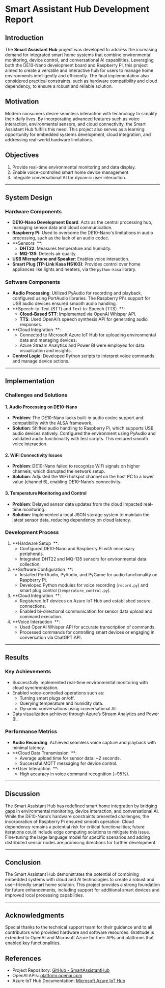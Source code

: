 # Smart Assistant Hub Development Report

## Introduction &#x20;

The **Smart Assistant Hub** project was developed to address the increasing demand for integrated smart home systems that combine environmental monitoring, device control, and conversational AI capabilities. Leveraging both the DE10-Nano development board and Raspberry Pi, this project aimed to create a versatile and interactive hub for users to manage home environments intelligently and efficiently. The final implementation also considered practical constraints, such as hardware compatibility and cloud dependency, to ensure a robust and reliable solution. &#x20;

## Motivation &#x20;

Modern consumers desire seamless interaction with technology to simplify their daily lives. By incorporating advanced features such as voice interaction, environmental sensors, and cloud connectivity, the Smart Assistant Hub fulfills this need. This project also serves as a learning opportunity for embedded systems development, cloud integration, and addressing real-world hardware limitations. &#x20;

## Objectives &#x20;

1. Provide real-time environmental monitoring and data display. &#x20;
2. Enable voice-controlled smart home device management. &#x20;
3. Integrate conversational AI for dynamic user interaction. &#x20;

---

## System Design &#x20;

### Hardware Components &#x20;

- **DE10-Nano Development Board**: Acts as the central processing hub, managing sensor data and cloud communication. &#x20;
- **Raspberry Pi**: Used to overcome the DE10-Nano's limitations in audio processing, such as the lack of an audio codec. &#x20;
- \*\*Sensors  \*\*:
  - **DHT22**: Measures temperature and humidity. &#x20;
  - **MQ-135**: Detects air quality. &#x20;
- **USB Microphone and Speaker**: Enables voice interaction. &#x20;
- **Smart Plug (TP-Link Kasa HS103)**: Provides control over home appliances like lights and heaters, via the `python-kasa` library. &#x20;

### Software Components &#x20;

- **Audio Processing**: Utilized PyAudio for recording and playback, configured using PortAudio libraries. The Raspberry Pi's support for USB audio devices ensured smooth audio handling. &#x20;
- \*\*Speech-to-Text (STT) and Text-to-Speech (TTS)  \*\*:
  - **Cloud-Based STT**: Implemented via OpenAI Whisper API. &#x20;
  - **TTS**: Used OpenAI’s speech synthesis API for generating audio responses. &#x20;
- \*\*Cloud Integration  \*\*:
  - Connected to Microsoft Azure IoT Hub for uploading environmental data and managing devices. &#x20;
  - Azure Stream Analytics and Power BI were employed for data visualization and insights. &#x20;
- **Control Logic**: Developed Python scripts to interpret voice commands and manage device actions. &#x20;

---

## Implementation &#x20;

### Challenges and Solutions &#x20;

#### 1. **Audio Processing on DE10-Nano** &#x20;

- **Problem**: The DE10-Nano lacks built-in audio codec support and compatibility with the ALSA framework. &#x20;
- **Solution**: Shifted audio handling to Raspberry Pi, which supports USB audio devices natively. Configured the environment using PyAudio and validated audio functionality with test scripts. This ensured smooth voice interaction. &#x20;

#### 2. **WiFi Connectivity Issues** &#x20;

- **Problem**: DE10-Nano failed to recognize WiFi signals on higher channels, which disrupted the network setup. &#x20;
- **Solution**: Adjusted the WiFi hotspot channel on the host PC to a lower value (channel 6), enabling DE10-Nano’s connectivity. &#x20;

#### 3. **Temperature Monitoring and Control** &#x20;

- **Problem**: Delayed sensor data updates from the cloud impacted real-time monitoring. &#x20;
- **Solution**: Implemented a local JSON storage system to maintain the latest sensor data, reducing dependency on cloud latency. &#x20;

### Development Process &#x20;

1. \*\*Hardware Setup  \*\*:
   - Configured DE10-Nano and Raspberry Pi with necessary peripherals. &#x20;
   - Integrated DHT22 and MQ-135 sensors for environmental data collection. &#x20;
2. \*\*Software Configuration  \*\*:
   - Installed PortAudio, PyAudio, and PyGame for audio functionality on Raspberry Pi. &#x20;
   - Developed Python modules for voice recording (`record.py`) and smart plug control (`temperature_control.py`). &#x20;
3. \*\*Cloud Integration  \*\*:
   - Registered IoT devices on Azure IoT Hub and established secure connections. &#x20;
   - Enabled bi-directional communication for sensor data upload and command execution. &#x20;
4. \*\*Voice Interaction  \*\*:
   - Used OpenAI Whisper API for accurate transcription of commands. &#x20;
   - Processed commands for controlling smart devices or engaging in conversation via ChatGPT API. &#x20;

---

## Results &#x20;

### Key Achievements &#x20;

- Successfully implemented real-time environmental monitoring with cloud synchronization. &#x20;
- Enabled voice-controlled operations such as: &#x20;
  - Turning smart plugs on/off. &#x20;
  - Querying temperature and humidity data. &#x20;
  - Dynamic conversations using conversational AI. &#x20;
- Data visualization achieved through Azure’s Stream Analytics and Power BI. &#x20;

### Performance Metrics &#x20;

- **Audio Recording**: Achieved seamless voice capture and playback with minimal latency. &#x20;
- \*\*Cloud Data Transmission  \*\*:
  - Average upload time for sensor data: \~2 seconds. &#x20;
  - Successful MQTT messaging for device control. &#x20;
- \*\*User Interaction  \*\*:
  - High accuracy in voice command recognition (\~95%). &#x20;

---

## Discussion &#x20;

The Smart Assistant Hub has redefined smart home integration by bridging gaps in environmental monitoring, device interaction, and conversational AI. While the DE10-Nano’s hardware constraints presented challenges, the incorporation of Raspberry Pi ensured smooth operation. Cloud dependency remains a potential risk for critical functionalities; future iterations could include edge computing solutions to mitigate this issue. Fine-tuning the large language model for specific scenarios and adding distributed sensor nodes are promising directions for further development. &#x20;

---

## Conclusion &#x20;

The Smart Assistant Hub demonstrates the potential of combining embedded systems with cloud and AI technologies to create a robust and user-friendly smart home solution. This project provides a strong foundation for future enhancements, including support for additional smart devices and improved local processing capabilities. &#x20;

---

## Acknowledgments &#x20;

Special thanks to the technical support team for their guidance and to all contributors who provided hardware and software resources. Gratitude is extended to OpenAI and Microsoft Azure for their APIs and platforms that enabled key functionalities. &#x20;

## References &#x20;

- Project Repository: [GitHub - SmartAssistantHub](https://github.com/ZhaoXu-EE/SmartAssistantHub)                   &#x20;
- OpenAI APIs: [platform.openai.com](https://platform.openai.com)                                 &#x20;
- Azure IoT Hub Documentation: [Microsoft Azure IoT Hub](https://azure.microsoft.com/en-us/products/iot-hub)                                 &#x20;

